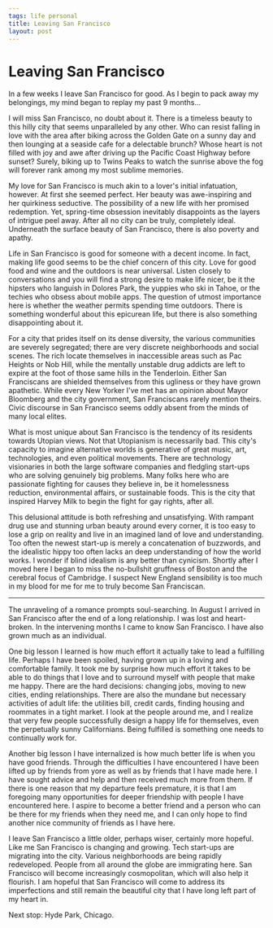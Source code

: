```yaml
--- 
tags: life personal
title: Leaving San Francisco
layout: post
---
```


# Leaving San Francisco

In a few weeks I leave San Francisco for good. As I begin to pack away my belongings, my mind began to replay my past 9 months... 

I will miss San Francisco, no doubt about it. There is a timeless beauty to this hilly city that seems unparalleled by any other. Who can resist falling in love with the area after biking across the Golden Gate on a sunny day and then lounging at a seaside cafe for a delectable brunch? Whose heart is not filled with joy and awe after driving up the Pacific Coast Highway before sunset? Surely, biking up to Twins Peaks to watch the sunrise above the fog will forever rank among my most sublime memories. 

My love for San Francisco is much akin to a lover's initial infatuation, however. At first she seemed perfect. Her beauty was awe-inspiring and her quirkiness seductive. The possibility of a new life with her promised redemption. Yet, spring-time obsession inevitably disappoints as the layers of intrigue peel away. After all no city can be truly, completely ideal. Underneath the surface beauty of San Francisco, there is also poverty and apathy. 

Life in San Francisco is good for someone with a decent income. In fact, making life good seems to be the chief concern of this city. Love for good food and wine and the outdoors is near universal. Listen closely to conversations and you will find a strong desire to make life nicer, be it the hipsters who languish in Dolores Park, the yuppies who ski in Tahoe, or the techies who obsess about mobile apps. The question of utmost importance here is whether the weather permits spending time outdoors. There is something wonderful about this epicurean life, but there is also something disappointing about it. 

For a city that prides itself on its dense diversity, the various communities are severely segregated; there are very discrete neighborhoods and social scenes. The rich locate themselves in inaccessible areas such as Pac Heights or Nob Hill, while the mentally unstable drug addicts are left to expire at the foot of those same hills in the Tenderloin. Either San Franciscans are shielded themselves from this ugliness or they have grown apathetic. While every New Yorker I've met has an opinion about Mayor Bloomberg and the city government, San Franciscans rarely mention theirs. Civic discourse in San Francisco seems oddly absent from the minds of many local elites. 

What is most unique about San Francisco is the tendency of its residents towards Utopian views. Not that Utopianism is necessarily bad. This city's capacity to imagine alternative worlds is generative of great music, art, technologies, and even political movements. There are technology visionaries in both the large software companies and fledgling start-ups who are solving genuinely big problems. Many folks here who are passionate fighting for causes they believe in, be it homelessness reduction, environmental affairs, or sustainable foods. This is the city that inspired Harvey Milk to begin the fight for gay rights, after all. 

This delusional attitude is both refreshing and unsatisfying. With rampant drug use and stunning urban beauty around every corner, it is too easy to lose a grip on reality and live in an imagined land of love and understanding. Too often the newest start-up is merely a concatenation of buzzwords, and the idealistic hippy too often lacks an deep understanding of how the world works. I wonder if blind idealism is any better than cynicism. Shortly after I moved here I began to miss the no-bullshit gruffness of Boston and the cerebral focus of Cambridge. I suspect New England sensibility is too much in my blood for me for me to truly become San Franciscan. 

----------------------------------------------------------------------

The unraveling of a romance prompts soul-searching. In August I arrived in San Francisco after the end of a long relationship. I was lost and heart-broken. In the intervening months I came to know San Francisco. I have also grown much as an individual. 

One big lesson I learned is how much effort it actually take to lead a fulfilling life. Perhaps I have been spoiled, having grown up in a loving and comfortable family. It took me by surprise how much effort it takes to be able to do things that I love and to surround myself with people that make me happy. There are the hard decisions: changing jobs, moving to new cities, ending relationships. There are also the mundane but necessary activities of adult life: the utilities bill, credit cards, finding housing and roommates in a tight market. I look at the people around me, and I realize that very few people successfully design a happy life for themselves, even the perpetually sunny Californians. Being fulfilled is something one needs to continually work for.  

Another big lesson I have internalized is how much better life is when you have good friends. Through the difficulties I have encountered I have been lifted up by friends from yore as well as by friends that I have made here. I have sought advice and help and then received much more from them. If there is one reason that my departure feels premature, it is that I am foregoing many opportunities for deeper friendship with people I have encountered here. I aspire to become a better friend and a person who can be there for my friends when they need me, and I can only hope to find another nice community of friends as I have here. 

I leave San Francisco a little older, perhaps wiser, certainly more hopeful. Like me San Francisco is changing and growing. Tech start-ups are migrating into the city. Various neighborhoods are being rapidly redeveloped. People from all around the globe are immigrating here. San Francisco will become increasingly cosmopolitan, which will also help it flourish. I am hopeful that San Francisco will come to address its imperfections and still remain the beautiful city that I have long left part of my heart in. 

Next stop: Hyde Park, Chicago. 
